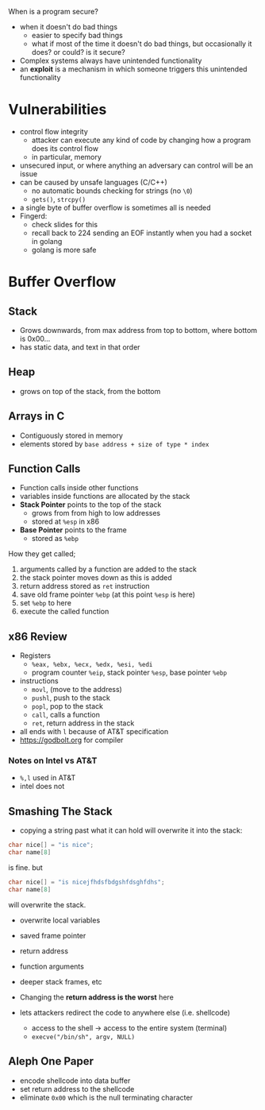 
When is a program secure?
- when it doesn't do bad things
	- easier to specify bad things
	- what if most of the time it doesn't do bad things, but occasionally it does? or could? is it secure?
- Complex systems always have unintended functionality
- an **exploit** is a mechanism in which someone triggers this unintended functionality


# Vulnerabilities
- control flow integrity
	- attacker can execute any kind of code by changing how a program does its control flow
	- in particular, memory
- unsecured input, or where anything an adversary can control will be an issue
- can be caused by unsafe languages (C/C++)
	- no automatic bounds checking for strings (no `\0`)
	- `gets()`, `strcpy()`
- a single byte of buffer overflow is sometimes all is needed
- Fingerd:
	- check slides for this
	- recall back to 224 sending an EOF instantly when you had a socket in golang
	- golang is more safe


# Buffer Overflow

## Stack
- Grows downwards, from max address from top to bottom, where bottom is 0x00...
- has static data, and text in that order

## Heap
- grows on top of the stack, from the bottom


## Arrays in C
- Contiguously stored in memory
- elements stored by `base address + size of type * index`

## Function Calls
- Function calls inside other functions
- variables inside functions are allocated by the stack
- **Stack Pointer** points to the top of the stack
	- grows from from high to low addresses
	- stored at `%esp` in x86
- **Base Pointer** points to the frame
	- stored as `%ebp`

How they get called;
1. arguments called by a function are added to the stack
2. the stack pointer moves down as this is added
3. return address stored as `ret` instruction
4. save old frame pointer `%ebp` (at this point `%esp` is here)
5. set `%ebp` to here
6. execute the called function 

## x86 Review
- Registers
	- `%eax, %ebx, %ecx, %edx, %esi, %edi`
	- program counter `%eip`, stack pointer `%esp`, base pointer `%ebp`
- instructions
	- `movl`, (move to the address)
	- `pushl`, push to the stack
	- `popl`, pop to the stack
	- `call`, calls a function 
	- `ret`, return address in the stack 
- all ends with `l` because of AT&T specification
- https://godbolt.org for compiler

### Notes on Intel vs AT&T
- `%,l` used in AT&T
- intel does not

## Smashing The Stack
- copying a string past what it can hold will overwrite it into the stack:
```C
char nice[] = "is nice";
char name[8]
```
is fine. but
```C
char nice[] = "is nicejfhdsfbdgshfdsghfdhs";
char name[8]
```
will overwrite the stack.
- overwrite local variables
- saved frame pointer
- return address
- function arguments
- deeper stack frames, etc

- Changing the **return address is the worst** here
- lets attackers redirect the code to anywhere else (i.e. shellcode)
	- access to the shell -> access to the entire system (terminal)
	- `execve("/bin/sh", argv, NULL)`

## Aleph One Paper
- encode shellcode into data buffer
- set return address to the shellcode
- eliminate `0x00` which is the null terminating character 



